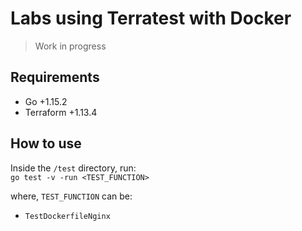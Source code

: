 # Labs using Terratest with Docker
>Work in progress 

## Requirements
* Go +1.15.2
* Terraform +1.13.4

## How to use
Inside the `/test` directory, run:   
`go test -v -run <TEST_FUNCTION>`

where, `TEST_FUNCTION` can be:
* `TestDockerfileNginx`
